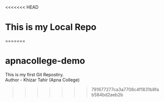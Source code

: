 <<<<<<< HEAD
# This is my Local Repo
=======
# apnacollege-demo
This is my first Git Repostiry.
<br>
Author - Khizar Tahir (Apna College)
>>>>>>> 791677277ca3a7708c4f1831b8fab584bd2aeb2b
